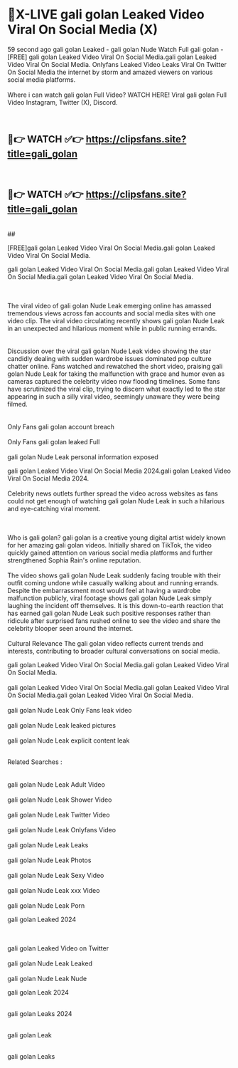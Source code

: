 # 🔴X-LIVE gali golan Leaked Video Viral On Social Media (X)<br>


59 second ago gali golan Leaked  - gali golan Nude  Watch Full gali golan - [FREE] gali golan Leaked Video Viral On Social Media.gali golan Leaked Video Viral On Social Media.   Onlyfans Leaked Video Leaks Viral On Twitter On Social Media the internet by storm and amazed viewers on various social media platforms. <br><br>
Where i can watch gali golan Full Video? WATCH HERE! Viral gali golan Full Video Instagram, Twitter (X), Discord. <br>


 <br>

##  🔴👉 WATCH ✅👉  <a href="https://clipsfans.site?title=gali_golan&ref=git">https://clipsfans.site?title=gali_golan</a> <br>
  <br>

##  🔴👉 WATCH ✅👉  <a href="https://clipsfans.site?title=gali_golan&ref=git">https://clipsfans.site?title=gali_golan</a> <br>
  <br>
  ##



[FREE]gali golan Leaked Video Viral On Social Media.gali golan Leaked Video Viral On Social Media. <br>

gali golan Leaked Video Viral On Social Media.gali golan Leaked Video Viral On Social Media.gali golan Leaked Video Viral On Social Media. <br>


  <br>

  <br>
The viral video of gali golan Nude Leak emerging online has amassed tremendous views across fan accounts and social media sites with one video clip. The viral video circulating recently shows gali golan Nude Leak in an unexpected and hilarious moment while in public running errands.<br>
<br>


<br>
Discussion over the viral gali golan Nude Leak video showing the star candidly dealing with sudden wardrobe issues dominated pop culture chatter online. Fans watched and rewatched the short video, praising gali golan Nude Leak for taking the malfunction with grace and humor even as cameras captured the celebrity video now flooding timelines. Some fans have scrutinized the viral clip, trying to discern what exactly led to the star appearing in such a silly viral video, seemingly unaware they were being filmed.<br>
<br>
<br> 
Only Fans gali golan account breach<br>
<br>
Only Fans gali golan leaked Full <br>
<br>
gali golan Nude Leak personal information exposed<br>

gali golan Leaked Video Viral On Social Media 2024.gali golan Leaked Video Viral On Social Media 2024. <br>
<br>
Celebrity news outlets further spread the video across websites as fans could not get enough of watching gali golan Nude Leak in such a hilarious and eye-catching viral moment.<br>
<br>

<br>
Who is gali golan? gali golan is a creative young digital artist widely known for her amazing gali golan videos. Initially shared on TikTok, the video quickly gained attention on various social media platforms and further strengthened Sophia Rain's online reputation.<br>
<br>
The video shows gali golan Nude Leak suddenly facing trouble with their outfit coming undone while casually walking about and running errands. Despite the embarrassment most would feel at having a wardrobe malfunction publicly, viral footage shows gali golan Nude Leak simply laughing the incident off themselves. It is this down-to-earth reaction that has earned gali golan Nude Leak such positive responses rather than ridicule after surprised fans rushed online to see the video and share the celebrity blooper seen around the internet.<br>
<br>
Cultural Relevance The gali golan video reflects current trends and interests, contributing to broader cultural conversations on social media.<br>

gali golan Leaked Video Viral On Social Media.gali golan Leaked Video Viral On Social Media.<br>
<br>
gali golan Leaked Video Viral On Social Media.gali golan Leaked Video Viral On Social Media.gali golan Leaked Video Viral On Social Media.<br>
<br>
gali golan Nude Leak Only Fans leak video<br>
<br>
gali golan Nude Leak leaked pictures<br>
<br>
gali golan Nude Leak explicit content leak<br>


<br>
Related Searches :<br>
<br>

<br>
gali golan Nude Leak Adult Video<br>
<br>
gali golan Nude Leak Shower Video<br>
<br>
gali golan Nude Leak Twitter Video<br>
<br>
gali golan Nude Leak Onlyfans Video<br>
<br>
gali golan Nude Leak Leaks<br>
<br>
gali golan Nude Leak Photos<br>

<br>
gali golan Nude Leak Sexy Video<br>
<br>
gali golan Nude Leak xxx Video<br>
<br>
gali golan Nude Leak Porn<br>

gali golan  Leaked 2024 <br> <br>
<br>

gali golan Leaked Video on Twitter <br>
<br>
gali golan Nude Leak Leaked<br>
<br>
gali golan Nude Leak Nude<br>


gali golan  Leak 2024 <br> <br>



gali golan  Leaks 2024 <br> <br>



 
gali golan  Leak<br> <br>



gali golan  Leaks<br> <br>





</p>




 



</p>










